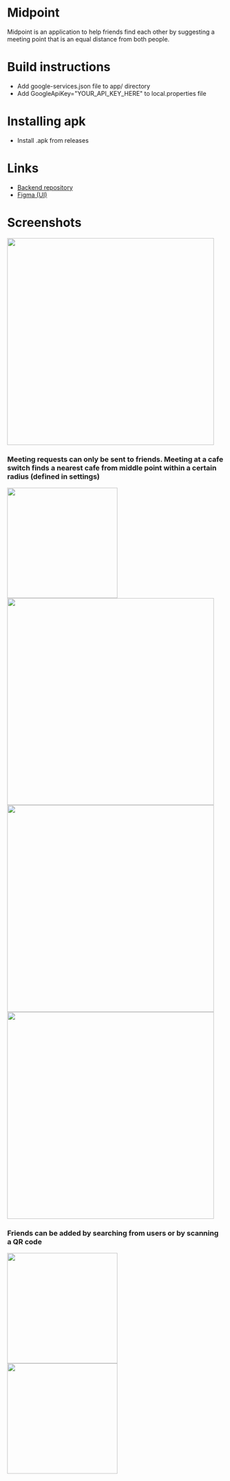# Midpoint
Midpoint is an application to help friends find each other by suggesting a meeting point that is an equal distance from both people.

# Build instructions
 - Add google-services.json file to app/ directory
 - Add GoogleApiKey="YOUR_API_KEY_HERE" to local.properties file
 
# Installing apk
- Install .apk from releases

# Links
 - [Backend repository](https://github.com/laavis/midpoint-api)
 - [Figma (UI)](https://www.figma.com/file/sbeJ202H5Q036pCBGqmYYp/mp?node-id=0%3A1)
 
 # Screenshots
 <img src="https://i.imgur.com/p1u77Ax.png" width="480">
 
 ### Meeting requests can only be sent to friends. Meeting at a cafe switch finds a nearest cafe from middle point within a certain radius (defined in settings)
 <img src="https://i.imgur.com/E1DbDw2.png" width="256">
 
 <img src="https://i.imgur.com/qN5n4qZ.png" width="480">
 <img src="https://i.imgur.com/6MDWqQW.png" width="480">
 <img src="https://i.imgur.com/Dm3Tce9.png" width="480">
 
 ### Friends can be added by searching from users or by scanning a QR code
 <img src="https://i.imgur.com/OAgf2nL.png" width="256">
 <img src="https://i.imgur.com/UXgNuGk.png" width="256">
 
 
 

